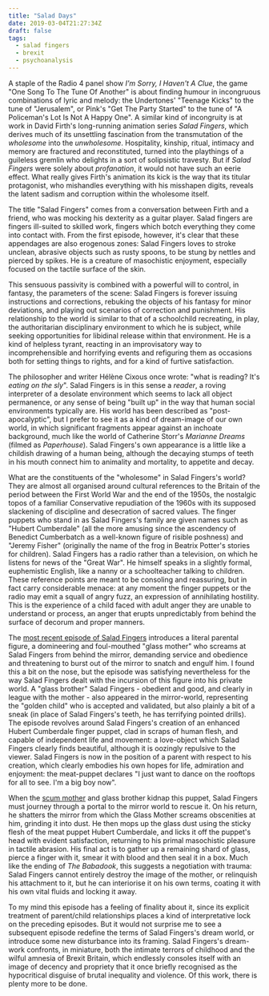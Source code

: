 ```yaml
---
title: "Salad Days"
date: 2019-03-04T21:27:34Z
draft: false
tags:
  - salad fingers
  - brexit
  - psychoanalysis
---
```

A staple of the Radio 4 panel show _I'm Sorry, I Haven't A Clue_, the game "One Song To The Tune Of Another" is about finding humour in incongruous combinations of lyric and melody: the Undertones' "Teenage Kicks" to the tune of "Jerusalem", or Pink's "Get The Party Started" to the tune of "A Policeman's Lot Is Not A Happy One". A similar kind of incongruity is at work in David Firth's long-running animation series _Salad Fingers_, which derives much of its unsettling fascination from the transmutation of the _wholesome_ into the _unwholesome_. Hospitality, kinship, ritual, intimacy and memory are fractured and reconstituted, turned into the playthings of a guileless gremlin who delights in a sort of solipsistic travesty. But if _Salad Fingers_ were solely about _profanation_, it would not have such an eerie effect. What really gives Firth's animation its kick is the way that its titular protagonist, who mishandles everything with his misshapen digits, reveals the latent sadism and corruption within the wholesome itself.

The title "Salad Fingers" comes from a conversation between Firth and a friend, who was mocking his dexterity as a guitar player. Salad fingers are fingers ill-suited to skilled work, fingers which botch everything they come into contact with. From the first episode, however, it's clear that these appendages are also erogenous zones: Salad Fingers loves to stroke unclean, abrasive objects such as rusty spoons, to be stung by nettles and pierced by spikes. He is a creature of masochistic enjoyment, especially focused on the tactile surface of the skin.

This sensuous passivity is combined with a powerful will to control, in fantasy, the parameters of the scene: Salad Fingers is forever issuing instructions and corrections, rebuking the objects of his fantasy for minor deviations, and playing out scenarios of correction and punishment. His relationship to the world is similar to that of a schoolchild recreating, in play, the authoritarian disciplinary environment to which he is subject, while seeking opportunities for libidinal release within that environment. He is a kind of helpless tyrant, reacting in an improvisatory way to incomprehensible and horrifying events and refiguring them as occasions both for setting things to rights, and for a kind of furtive satisfaction.

The philosopher and writer H&eacute;l&egrave;ne Cixous once wrote: "what is reading? It's _eating on the sly_". Salad Fingers is in this sense a _reader_, a roving interpreter of a desolate environment which seems to lack all object permanence, or any sense of being "built up" in the way that human social environments typically are. His world has been described as "post-apocalyptic", but I prefer to see it as a kind of dream-image of our own world, in which significant fragments appear against an inchoate background, much like the world of Catherine Storr's _Marianne Dreams_ (filmed as _Paperhouse_). Salad Fingers's own appearance is a little like a childish drawing of a human being, although the decaying stumps of teeth in his mouth connect him to animality and mortality, to appetite and decay.

What are the constituents of the "wholesome" in Salad Fingers's world? They are almost all organised around cultural references to the Britain of the period between the First World War and the end of the 1950s, the nostalgic topos of a familiar Conservative repudiation of the 1960s with its supposed slackening of discipline and desecration of sacred values. The finger puppets who stand in as Salad Fingers's family are given names such as "Hubert Cumberdale" (all the more amusing since the ascendency of Benedict Cumberbatch as a well-known figure of risible poshness) and "Jeremy Fisher" (originally the name of the frog in Beatrix Potter's stories for children). Salad Fingers has a radio rather than a television, on which he listens for news of the "Great War". He himself speaks in a slightly formal, euphemistic English, like a nanny or a schoolteacher talking to children. These reference points are meant to be consoling and reassuring, but in fact carry considerable menace: at any moment the finger puppets or the radio may emit a squall of angry fuzz, an expression of annihilating hostility. This is the experience of a child faced with adult anger they are unable to understand or process, an anger that erupts unpredictably from behind the surface of decorum and proper manners.

The [most recent episode of Salad Fingers](https://www.youtube.com/watch?v=qeE-J-GjAyQ) introduces a literal parental figure, a domineering and foul-mouthed "glass mother" who screams at Salad Fingers from behind the mirror, demanding service and obedience and threatening to burst out of the mirror to snatch and engulf him. I found this a bit on the nose, but the episode was satisfying nevertheless for the way Salad Fingers dealt with the incursion of this figure into his private world. A "glass brother" Salad Fingers - obedient and good, and clearly in league with the mother - also appeared in the mirror-world, representing the "golden child" who is accepted and validated, but also plainly a bit of a sneak (in place of Salad Fingers's teeth, he has terrifying pointed drills). The episode revolves around Salad Fingers's creation of an enhanced Hubert Cumberdale finger puppet, clad in scraps of human flesh, and capable of independent life and movement: a love-object which Salad Fingers clearly finds beautiful, although it is oozingly repulsive to the viewer. Salad Fingers is now in the position of a parent with respect to his creation, which clearly embodies his own hopes for life, admiration and enjoyment: the meat-puppet declares "I just want to dance on the rooftops for all to see. I'm a big boy now".

When the [scum mother](https://www.thecartoonist.co.uk/viz) and glass brother kidnap this puppet, Salad Fingers must journey through a portal to the mirror world to rescue it. On his return, he shatters the mirror from which the Glass Mother screams obscenities at him, grinding it into dust. He then mops up the glass dust using the sticky flesh of the meat puppet Hubert Cumberdale, and licks it off the puppet's head with evident satisfaction, returning to his primal masochistic pleasure in tactile abrasion. His final act is to gather up a remaining shard of glass, pierce a finger with it, smear it with blood and then seal it in a box. Much like the ending of _The Babadook_, this suggests a negotiation with trauma: Salad Fingers cannot entirely destroy the image of the mother, or relinquish his attachment to it, but he can interiorise it on his own terms, coating it with his own vital fluids and locking it away.

To my mind this episode has a feeling of finality about it, since its explicit treatment of parent/child relationships places a kind of interpretative lock on the preceding episodes. But it would not surprise me to see a subsequent episode redefine the terms of Salad Fingers's dream world, or introduce some new disturbance into its framing. Salad Fingers's dream-work confronts, in miniature, both the intimate terrors of childhood and the wilful amnesia of Brexit Britain, which endlessly consoles itself with an image of decency and propriety that it once briefly recognised as the hypocritical disguise of brutal inequality and violence. Of this work, there is plenty more to be done.

